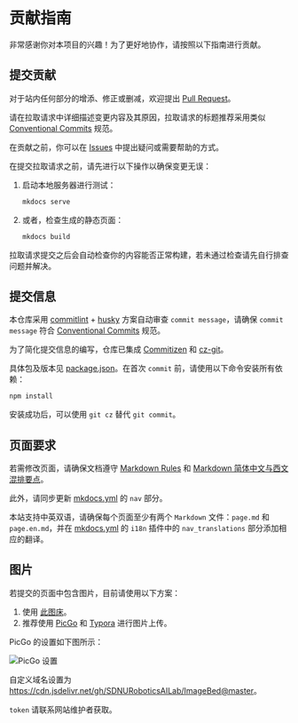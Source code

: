 # 贡献指南

非常感谢你对本项目的兴趣！为了更好地协作，请按照以下指南进行贡献。

## 提交贡献

对于站内任何部分的增添、修正或删减，欢迎提出 [Pull Request](https://docs.github.com/en/pull-requests/collaborating-with-pull-requests/proposing-changes-to-your-work-with-pull-requests/creating-a-pull-request-from-a-fork)。

请在拉取请求中详细描述变更内容及其原因，拉取请求的标题推荐采用类似 [Conventional Commits](https://www.conventionalcommits.org/zh-hans/v1.0.0/) 规范。

在贡献之前，你可以在 [Issues](https://github.com/SDNURoboticsAILab/SDNURoboticsAILab.github.io/issues) 中提出疑问或需要帮助的方式。

在提交拉取请求之前，请先进行以下操作以确保变更无误：

1. 启动本地服务器进行测试：

    ```bash
    mkdocs serve
    ```

2. 或者，检查生成的静态页面：

    ```bash
    mkdocs build
    ```

拉取请求提交之后会自动检查你的内容能否正常构建，若未通过检查请先自行排查问题并解决。

## 提交信息

本仓库采用 [commitlint](https://github.com/conventional-changelog/commitlint) + [husky](https://github.com/typicode/husky) 方案自动审查 `commit message`，请确保 `commit message` 符合 [Conventional Commits](https://www.conventionalcommits.org/zh-hans/v1.0.0/) 规范。

为了简化提交信息的编写，仓库已集成 [Commitizen](https://github.com/commitizen/cz-cli) 和 [cz-git](https://github.com/Zhengqbbb/cz-git)。

具体包及版本见 [package.json](https://github.com/SDNURoboticsAILab/SDNURoboticsAILab.github.io/blob/master/package.json)。在首次 `commit` 前，请使用以下命令安装所有依赖：

```bash
npm install
```

安装成功后，可以使用 `git cz` 替代 `git commit`。

## 页面要求

若需修改页面，请确保文档遵守 [Markdown Rules](https://github.com/markdownlint/markdownlint/blob/main/docs/RULES.md) 和 [Markdown 简体中文与西文混排要点](https://github.com/selfteaching/markdown-writing-with-mixed-cn-en)。

此外，请同步更新 [mkdocs.yml](https://github.com/SDNURoboticsAILab/SDNURoboticsAILab.github.io/blob/master/mkdocs.yml) 的 `nav` 部分。

本站支持中英双语，请确保每个页面至少有两个 `Markdown` 文件：`page.md` 和 `page.en.md`，并在 [mkdocs.yml](https://github.com/SDNURoboticsAILab/SDNURoboticsAILab.github.io/blob/master/mkdocs.yml) 的 `i18n` 插件中的 `nav_translations` 部分添加相应的翻译。

## 图片

若提交的页面中包含图片，目前请使用以下方案：

1. 使用 [此图床](https://github.com/SDNURoboticsAILab/ImageBed)。
2. 推荐使用 [PicGo](https://picgo.github.io/PicGo-Doc/zh/guide/config.html#github%E5%9B%BE%E5%BA%8A) 和 [Typora](https://support.typora.io/Upload-Image/#picgoapp-chinese-language-only) 进行图片上传。

PicGo 的设置如下图所示：

![PicGo 设置](https://cdn.jsdelivr.net/gh/SDNURoboticsAILab/ImageBed@master/img/image-20240723141037880.png)

自定义域名设置为 <https://cdn.jsdelivr.net/gh/SDNURoboticsAILab/ImageBed@master>。

`token` 请联系网站维护者获取。
